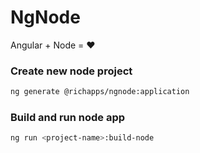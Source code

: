# NgNode

Angular + Node = :heart:


### Create new node project

```bash
ng generate @richapps/ngnode:application

```

### Build and run node app

```bash
ng run <project-name>:build-node
```
